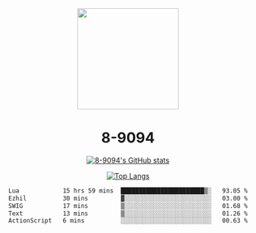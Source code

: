<div align="center">
  <img src="[https://avatars.githubusercontent.com/u/73003857?v=4](https://cdn.discordapp.com/attachments/1022673925198577677/1105917345601433670/9094.png)" width="200px"/>
  <h1>8-9094</h1>

[![8-9094's GitHub stats](https://github-readme-stats.vercel.app/api?username=8-9094&show_icons=true&theme=synthwave)](https://github.com/anuraghazra/github-readme-stats)

[![Top Langs](https://github-readme-stats.vercel.app/api/top-langs/?username=8-9094&layout=compact&theme=synthwave)](https://github.com/Wrath-cyber/github-readme-stats)
 
<!--START_SECTION:waka-->

```txt
Lua            15 hrs 59 mins  ███████████████████████▒░   93.05 %
Ezhil          30 mins         ▓░░░░░░░░░░░░░░░░░░░░░░░░   03.00 %
SWIG           17 mins         ▒░░░░░░░░░░░░░░░░░░░░░░░░   01.68 %
Text           13 mins         ▒░░░░░░░░░░░░░░░░░░░░░░░░   01.26 %
ActionScript   6 mins          ░░░░░░░░░░░░░░░░░░░░░░░░░   00.63 %
```

<!--END_SECTION:waka-->
